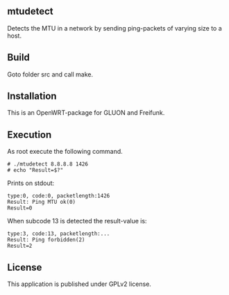 mtudetect
---------

Detects the MTU in a network by sending ping-packets of varying size to a host.

Build
-----

Goto folder src and call make.

Installation
------------

This is an OpenWRT-package for GLUON and Freifunk.


Execution
---------

As root execute the following command.

	# ./mtudetect 8.8.8.8 1426
	# echo "Result=$?"

Prints on stdout: 

	type:0, code:0, packetlength:1426
	Result: Ping MTU ok(0)
	Result=0


When subcode 13 is detected the result-value is:

	type:3, code:13, packetlength:...
	Result: Ping forbidden(2)
	Result=2	


License
-------

This application is published under GPLv2 license.
